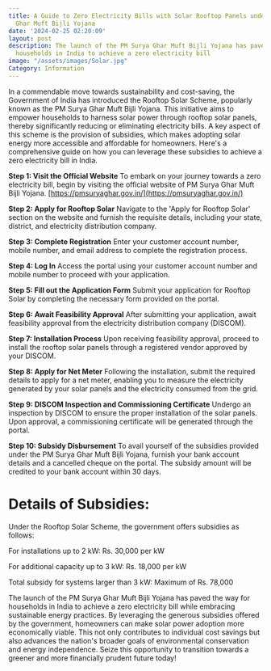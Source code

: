 ```yaml
---
title: A Guide to Zero Electricity Bills with Solar Rooftop Panels under the PM Surya
  Ghar Muft Bijli Yojana
date: '2024-02-25 02:20:09'
layout: post
description: The launch of the PM Surya Ghar Muft Bijli Yojana has paved the way for
  households in India to achieve a zero electricity bill
image: "/assets/images/Solar.jpg"
Category: Information
---
```


In a commendable move towards sustainability and cost-saving, the Government of India has introduced the Rooftop Solar Scheme, popularly known as the PM Surya Ghar Muft Bijli Yojana. This initiative aims to empower households to harness solar power through rooftop solar panels, thereby significantly reducing or eliminating electricity bills. A key aspect of this scheme is the provision of subsidies, which makes adopting solar energy more accessible and affordable for homeowners. Here's a comprehensive guide on how you can leverage these subsidies to achieve a zero electricity bill in India.

**Step 1: Visit the Official Website**
To embark on your journey towards a zero electricity bill, begin by visiting the official website of PM Surya Ghar Muft Bijli Yojana.
[https://pmsuryaghar.gov.in/](https://pmsuryaghar.gov.in/)

**Step 2: Apply for Rooftop Solar**
Navigate to the 'Apply for Rooftop Solar' section on the website and furnish the requisite details, including your state, district, and electricity distribution company.

**Step 3: Complete Registration**
Enter your customer account number, mobile number, and email address to complete the registration process.

**Step 4: Log In**
Access the portal using your customer account number and mobile number to proceed with your application.

**Step 5: Fill out the Application Form**
Submit your application for Rooftop Solar by completing the necessary form provided on the portal.

**Step 6: Await Feasibility Approval**
After submitting your application, await feasibility approval from the electricity distribution company (DISCOM).

**Step 7: Installation Process**
Upon receiving feasibility approval, proceed to install the rooftop solar panels through a registered vendor approved by your DISCOM.

**Step 8: Apply for Net Meter**
Following the installation, submit the required details to apply for a net meter, enabling you to measure the electricity generated by your solar panels and the electricity consumed from the grid.

**Step 9: DISCOM Inspection and Commissioning Certificate**
Undergo an inspection by DISCOM to ensure the proper installation of the solar panels. Upon approval, a commissioning certificate will be generated through the portal.

**Step 10: Subsidy Disbursement**
To avail yourself of the subsidies provided under the PM Surya Ghar Muft Bijli Yojana, furnish your bank account details and a cancelled cheque on the portal. The subsidy amount will be credited to your bank account within 30 days.

# **Details of Subsidies:**
Under the Rooftop Solar Scheme, the government offers subsidies as follows:

For installations up to 2 kW: Rs. 30,000 per kW

For additional capacity up to 3 kW: Rs. 18,000 per kW

Total subsidy for systems larger than 3 kW: Maximum of Rs. 78,000


The launch of the PM Surya Ghar Muft Bijli Yojana has paved the way for households in India to achieve a zero electricity bill while embracing sustainable energy practices. By leveraging the generous subsidies offered by the government, homeowners can make solar power adoption more economically viable. This not only contributes to individual cost savings but also advances the nation's broader goals of environmental conservation and energy independence. Seize this opportunity to transition towards a greener and more financially prudent future today!
